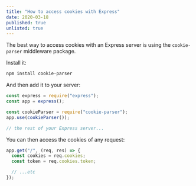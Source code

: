 ```yaml
---
title: "How to access cookies with Express"
date: 2020-03-18
published: true
unlisted: true
---
```


The best way to access cookies with an Express server is using the `cookie-parser` middleware package.

Install it:

```bash
npm install cookie-parser
```

And then add it to your server:

```jsx
const express = require("express");
const app = express();

const cookieParser = require("cookie-parser");
app.use(cookieParser());

// the rest of your Express server...
```

You can then access the cookies of any request:

```jsx
app.get("/", (req, res) => {
  const cookies = req.cookies;
  const token = req.cookies.token;

  // ...etc
});
```
